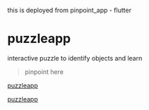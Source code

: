 this is deployed from pinpoint_app - flutter
# puzzleapp
 interactive puzzle to identify objects and learn

> pinpoint here  

[puzzleapp](https://nitinnaikwadi1.github.io/puzzleapp)

<a href="https://nitinnaikwadi1.github.io/puzzleapp" target="_blank">puzzleapp</a>
